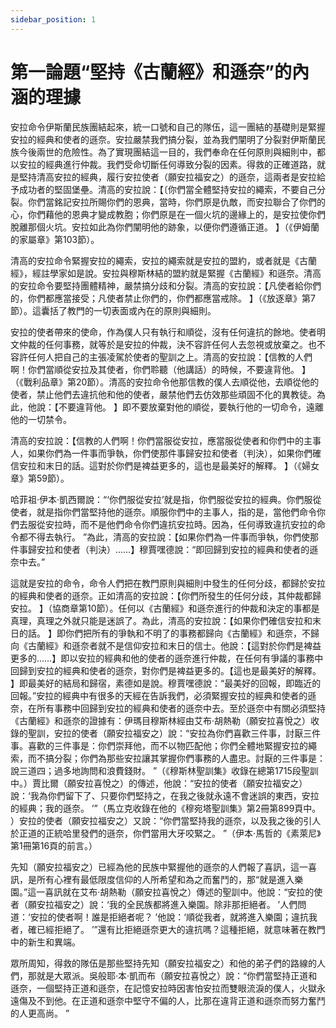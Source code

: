 ```yaml
---
sidebar_position: 1
---
```


# 第一論題“堅持《古蘭經》和遜奈”的內涵的理據

安拉命令伊斯蘭民族團結起來，統一口號和自己的隊伍，這一團結的基礎則是緊握安拉的經典和使者的遜奈。安拉嚴禁我們搞分裂，並為我們闡明了分裂對伊斯蘭民族今後兩世的危險性。為了實現團結這一目的，我們奉命在任何原則與細則中，都以安拉的經典進行仲裁。我們受命切斷任何導致分裂的因素。得救的正確道路，就是堅持清高安拉的經典，履行安拉使者（願安拉福安之）的遜奈，這兩者是安拉給予成功者的堅固堡壘。清高的安拉說：【〔你們當全體堅持安拉的繩索，不要自己分裂。你們當銘記安拉所賜你們的恩典，當時，你們原是仇敵，而安拉聯合了你們的心，你們藉他的恩典才變成教胞；你們原是在一個火坑的邊緣上的，是安拉使你們脫離那個火坑。安拉如此為你們闡明他的跡象，以便你們遵循正道。 】（《伊姆蘭的家屬章》第103節）。

清高的安拉命令緊握安拉的繩索，安拉的繩索就是安拉的盟約，或者就是《古蘭經》，經註學家如是說。安拉與穆斯林結的盟約就是緊握《古蘭經》和遜奈。清高的安拉命令要堅持團體精神，嚴禁搞分歧和分裂。清高的安拉說：【凡使者給你們的，你們都應當接受；凡使者禁止你們的，你們都應當戒除。 】（《放逐章》第7節）。這囊括了教門的一切表面或內在的原則與細則。

安拉的使者帶來的使命，作為僕人只有執行和順從，沒有任何違抗的餘地。使者明文仲裁的任何事務，就等於是安拉的仲裁，決不容許任何人去忽視或放棄之。也不容許任何人把自己的主張凌駕於使者的聖訓之上。清高的安拉說：【信教的人們啊！你們當順從安拉及其使者，你們聆聽（他講話）的時候，不要違背他。 】（《戰利品章》第20節）。清高的安拉命令他那信教的僕人去順從他，去順從他的使者，禁止他們去違抗他和他的使者，嚴禁他們去仿效那些頑固不化的異教徒。為此，他說：【不要違背他。 】即不要放棄對他的順從，要執行他的一切命令，遠離他的一切禁令。

清高的安拉說：【信教的人們啊！你們當服從安拉，應當服從使者和你們中的主事人，如果你們為一件事而爭執，你們使那件事歸安拉和使者（判決），如果你們確信安拉和末日的話。這對於你們是裨益更多的，這也是最美好的解釋。 】（《婦女章》第59節）。

哈菲祖·伊本·凱西爾說：“‘你們服從安拉’就是指，你們服從安拉的經典。你們服從使者，就是指你們當堅持他的遜奈。順服你們中的主事人，指的是，當他們命令你們去服從安拉時，而不是他們命令你們違抗安拉時。因為，任何導致違抗安拉的命令都不得去執行。 ”為此，清高的安拉說：【如果你們為一件事而爭執，你們使那件事歸安拉和使者（判決）……】穆賈嘿德說：“即回歸到安拉的經典和使者的遜奈中去。”

這就是安拉的命令，命令人們把在教門原則與細則中發生的任何分歧，都歸於安拉的經典和使者的遜奈。正如清高的安拉說：【你們所發生的任何分歧，其仲裁都歸安拉。 】（協商章第10節）。任何以《古蘭經》和遜奈進行的仲裁和決定的事都是真理，真理之外就只能是迷誤了。為此，清高的安拉說：【如果你們確信安拉和末日的話。 】即你們把所有的爭執和不明了的事務都歸向《古蘭經》和遜奈，不歸向《古蘭經》和遜奈者就不是信仰安拉和末日的信士。他說：【這對於你們是裨益更多的……】即以安拉的經典和他的使者的遜奈進行仲裁，在任何有爭議的事務中回歸到安拉的經典和使者的遜奈，對你們是裨益更多的。【這也是最美好的解釋。 】即最美好的結局和歸宿，素德如是說。穆賈嘿德說：“最美好的回報，即臨近的回報。”安拉的經典中有很多的天經在告訴我們，必須緊握安拉的經典和使者的遜奈，在所有事務中回歸到安拉的經典和使者的遜奈中去。至於遜奈中有關必須堅持《古蘭經》和遜奈的證據有：伊瑪目穆斯林經由艾布·胡熱勒（願安拉喜悅之）收錄的聖訓，安拉的使者（願安拉福安之）說：“安拉為你們喜歡三件事，討厭三件事。喜歡的三件事是：你們崇拜他，而不以物匹配他；你們全體地緊握安拉的繩索，而不搞分裂；你們為那些安拉讓其掌握你們事務的人盡忠。討厭的三件事是：說三道四；過多地詢問和浪費錢財。 ”（《穆斯林聖訓集》收錄在總第1715段聖訓中。）賈比爾（願安拉喜悅之）的傳述，他說：“安拉的使者（願安拉福安之）說：‘我為你們留下了、只要你們堅持之，在我之後就永遠不會迷誤的東西，安拉的經典；我的遜奈。 ’”（馬立克收錄在他的《穆宛塔聖訓集》第2冊第899頁中。 ）安拉的使者（願安拉福安之）又說：“你們當堅持我的遜奈，以及我之後的引人於正道的正統哈里發們的遜奈，你們當用大牙咬緊之。 ”（伊本·馬哲的《素萊尼》第1冊第16頁的前言。）

先知（願安拉福安之）已經為他的民族中緊握他的遜奈的人們報了喜訊，這一喜訊，是所有心裡有最低限度信仰的人所希望和為之而奮鬥的，那“就是進入樂園。”這一喜訊就在艾布·胡熱勒（願安拉喜悅之）傳述的聖訓中。他說：“安拉的使者（願安拉福安之）說：‘我的全民族都將進入樂園。除非那拒絕者。 ’人們問道：‘安拉的使者啊！誰是拒絕者呢？ ’他說：‘順從我者，就將進入樂園；違抗我者，確已經拒絕了。 ’”還有比拒絕遜奈更大的違抗嗎？這種拒絕，就意味著在教門中的新生和異端。

眾所周知，得救的隊伍是那些堅持先知（願安拉福安之）和他的弟子們的路線的人們，那就是大眾派。吳般耶·本·凱而布（願安拉喜悅之）說：“你們當堅持正道和遜奈，一個堅持正道和遜奈，在記憶安拉時因害怕安拉而雙眼流淚的僕人，火獄永遠傷及不到他。在正道和遜奈中堅守不偏的人，比那在違背正道和遜奈而努力奮鬥的人更高尚。 ”